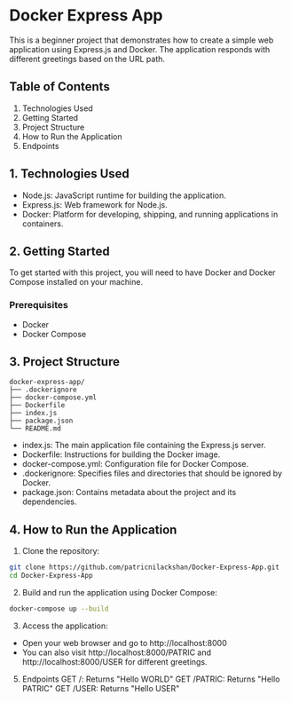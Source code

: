 # Docker Express App

This is a beginner project that demonstrates how to create a simple web application using Express.js and Docker. The application responds with different greetings based on the URL path.

## Table of Contents

1. Technologies Used
2. Getting Started
3. Project Structure
4. How to Run the Application
5. Endpoints

## 1. Technologies Used

- Node.js: JavaScript runtime for building the application.
- Express.js: Web framework for Node.js.
- Docker: Platform for developing, shipping, and running applications in containers.

## 2. Getting Started

To get started with this project, you will need to have Docker and Docker Compose installed on your machine.

### Prerequisites

- Docker
- Docker Compose

## 3. Project Structure

```text
docker-express-app/
├── .dockerignore
├── docker-compose.yml
├── Dockerfile
├── index.js
├── package.json
└── README.md
```

- index.js: The main application file containing the Express.js server.
- Dockerfile: Instructions for building the Docker image.
- docker-compose.yml: Configuration file for Docker Compose.
- .dockerignore: Specifies files and directories that should be ignored by Docker.
- package.json: Contains metadata about the project and its dependencies.

## 4. How to Run the Application

1. Clone the repository:

```bash
git clone https://github.com/patricnilackshan/Docker-Express-App.git
cd Docker-Express-App
```

2. Build and run the application using Docker Compose:

```bash
docker-compose up --build
```

3. Access the application:

- Open your web browser and go to http://localhost:8000
- You can also visit http://localhost:8000/PATRIC and http://localhost:8000/USER for different greetings.

5. Endpoints
   GET /: Returns "Hello WORLD"
   GET /PATRIC: Returns "Hello PATRIC"
   GET /USER: Returns "Hello USER"
